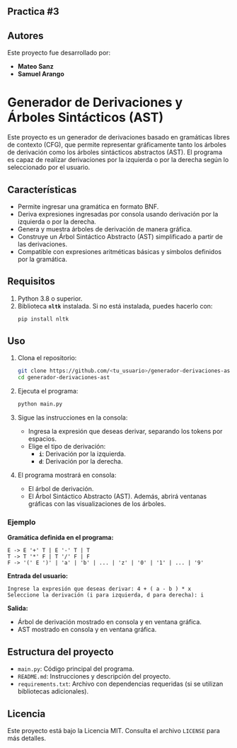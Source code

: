 ## **Practica** #3
## **Autores**
Este proyecto fue desarrollado por:
- **Mateo Sanz**
- **Samuel Arango**

# Generador de Derivaciones y Árboles Sintácticos (AST)

Este proyecto es un generador de derivaciones basado en gramáticas libres de contexto (CFG), que permite representar gráficamente tanto los árboles de derivación como los árboles sintácticos abstractos (AST). El programa es capaz de realizar derivaciones por la izquierda o por la derecha según lo seleccionado por el usuario.

## **Características**
- Permite ingresar una gramática en formato BNF.
- Deriva expresiones ingresadas por consola usando derivación por la izquierda o por la derecha.
- Genera y muestra árboles de derivación de manera gráfica.
- Construye un Árbol Sintáctico Abstracto (AST) simplificado a partir de las derivaciones.
- Compatible con expresiones aritméticas básicas y símbolos definidos por la gramática.

## **Requisitos**
1. Python 3.8 o superior.
2. Biblioteca **`nltk`** instalada. Si no está instalada, puedes hacerlo con:
   ```bash
   pip install nltk
   ```

## **Uso**
1. Clona el repositorio:
   ```bash
   git clone https://github.com/<tu_usuario>/generador-derivaciones-ast.git
   cd generador-derivaciones-ast
   ```

2. Ejecuta el programa:
   ```bash
   python main.py
   ```

3. Sigue las instrucciones en la consola:
   - Ingresa la expresión que deseas derivar, separando los tokens por espacios.
   - Elige el tipo de derivación:
     - **`i`**: Derivación por la izquierda.
     - **`d`**: Derivación por la derecha.

4. El programa mostrará en consola:
   - El árbol de derivación.
   - El Árbol Sintáctico Abstracto (AST).
   Además, abrirá ventanas gráficas con las visualizaciones de los árboles.

### **Ejemplo**
**Gramática definida en el programa:**
```plaintext
E -> E '+' T | E '-' T | T
T -> T '*' F | T '/' F | F
F -> '(' E ')' | 'a' | 'b' | ... | 'z' | '0' | '1' | ... | '9'
```

**Entrada del usuario:**
```plaintext
Ingrese la expresión que deseas derivar: 4 + ( a - b ) * x
Seleccione la derivación (i para izquierda, d para derecha): i
```

**Salida:**
- Árbol de derivación mostrado en consola y en ventana gráfica.
- AST mostrado en consola y en ventana gráfica.

## **Estructura del proyecto**
- `main.py`: Código principal del programa.
- `README.md`: Instrucciones y descripción del proyecto.
- `requirements.txt`: Archivo con dependencias requeridas (si se utilizan bibliotecas adicionales).


## **Licencia**
Este proyecto está bajo la Licencia MIT. Consulta el archivo `LICENSE` para más detalles.
```
